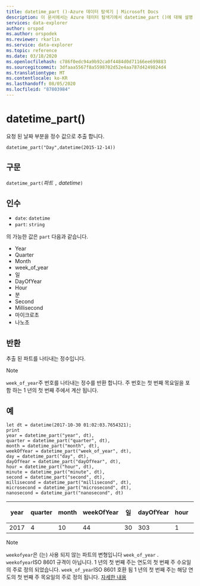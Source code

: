 ```yaml
---
title: datetime_part ()-Azure 데이터 탐색기 | Microsoft Docs
description: 이 문서에서는 Azure 데이터 탐색기에서 datetime_part ()에 대해 설명 합니다.
services: data-explorer
author: orspod
ms.author: orspodek
ms.reviewer: rkarlin
ms.service: data-explorer
ms.topic: reference
ms.date: 03/18/2020
ms.openlocfilehash: c786f0edc94a9b92ca0f4484d0d71166ee699883
ms.sourcegitcommit: 3dfaaa5567f8a5598702d52e4aa787d4249824d4
ms.translationtype: MT
ms.contentlocale: ko-KR
ms.lasthandoff: 08/05/2020
ms.locfileid: "87803984"
---
```

# <a name="datetime_part"></a>datetime_part()

요청 된 날짜 부분을 정수 값으로 추출 합니다.

```kusto
datetime_part("Day",datetime(2015-12-14))
```

## <a name="syntax"></a>구문

`datetime_part(`*파트* `,` *datetime*`)`

## <a name="arguments"></a>인수

* `date`: `datetime`
* `part`: `string`

의 가능한 값은 `part` 다음과 같습니다. 
* Year
* Quarter
* Month
* week_of_year
* 일
* DayOfYear
* Hour
* 분
* Second
* Millisecond
* 마이크로초
* 나노초

## <a name="returns"></a>반환

추출 된 파트를 나타내는 정수입니다.

> [!NOTE]
> `week_of_year`주 번호를 나타내는 정수를 반환 합니다. 주 번호는 첫 번째 목요일을 포함 하는 1 년의 첫 번째 주에서 계산 됩니다.

## <a name="examples"></a>예

```kusto
let dt = datetime(2017-10-30 01:02:03.7654321); 
print 
year = datetime_part("year", dt),
quarter = datetime_part("quarter", dt),
month = datetime_part("month", dt),
weekOfYear = datetime_part("week_of_year", dt),
day = datetime_part("day", dt),
dayOfYear = datetime_part("dayOfYear", dt),
hour = datetime_part("hour", dt),
minute = datetime_part("minute", dt),
second = datetime_part("second", dt),
millisecond = datetime_part("millisecond", dt),
microsecond = datetime_part("microsecond", dt),
nanosecond = datetime_part("nanosecond", dt)

```

|year|quarter|month|weekOfYear|일|dayOfYear|hour|minute|second|밀리초|microsecond|나노초|
|---|---|---|---|---|---|---|---|---|---|---|---|
|2017|4|10|44|30|303|1|2|3|765|765432|765432100|

> [!NOTE]
> `weekofyear`은 (는) 사용 되지 않는 파트의 변형입니다 `week_of_year` . `weekofyear`ISO 8601 규격이 아닙니다. 1 년의 첫 번째 주는 연도의 첫 번째 주 수요일의 주로 정의 되었습니다.
> `week_of_year`ISO 8601 호환 됨 1 년의 첫 번째 주는 해당 연도의 첫 번째 주 목요일의 주로 정의 됩니다. [자세한 내용](https://en.wikipedia.org/wiki/ISO_8601#Week_dates)